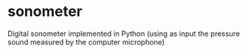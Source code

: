 # sonometer
Digital sonometer implemented in Python (using as input the pressure sound measured by the computer microphone)
